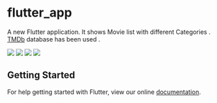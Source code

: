 # flutter_app

A new Flutter application. It shows Movie list with different Categories . [TMDb](https://www.themoviedb.org/) database has been used .

![](scr/49143086_369109910542827_6151804330916708352_n.png)
![](scr/49203178_272608650079169_2783605739472551936_n.png)
![](scr/49271335_410759613001128_6889431029468102656_n.png)
![](scr/49784975_236392553923007_257958995677937664_n.png)

## Getting Started

For help getting started with Flutter, view our online
[documentation](https://flutter.io/).
